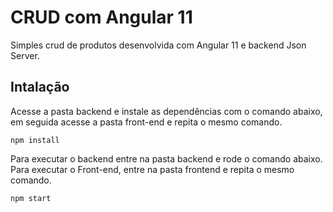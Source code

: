 # CRUD com Angular 11

Simples crud de produtos desenvolvida com Angular 11 e backend Json Server.

## Intalação

Acesse a pasta backend e instale as dependências com o comando abaixo, em seguida acesse a pasta front-end e repita o mesmo comando.

`npm install`

Para executar o backend entre na pasta backend e rode o comando abaixo. Para executar o Front-end, entre na pasta frontend e repita o mesmo comando.

`npm start`